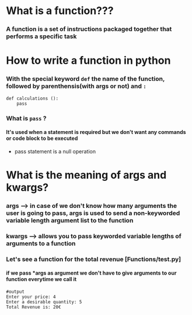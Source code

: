 # What is a function???

### A function is a set of instructions packaged together that performs a specific task

# How to write a function in python

### With the special keyword `def` the name of the function, followed by parenthensis(with args or not) and `:`

```
def calculations ():
    pass
```

### What is `pass` ?

#### It's used when a statement is required but we don't want any commands or code block to be executed

- pass statement is a null operation

# What is the meaning of args and kwargs?

### args --> in case of we don't know how many arguments the user is going to pass, args is used to send a non-keyworded variable length argument list to the function

### kwargs --> allows you to pass keyworded variable lengths of arguments to a function

### Let's see a function for the total revenue [Functions/test.py]

#### if we pass \*args as argument we don't have to give arguments to our function everytime we call it

```
#output
Enter your price: 4
Enter a desirable quantity: 5
Total Revenue is: 20€
```
